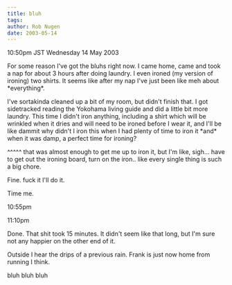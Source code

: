 ```yaml
---
title: bluh
tags: 
author: Rob Nugen
date: 2003-05-14
---
```


<p class=date>10:50pm JST Wednesday 14 May 2003</p>

<p>For some reason I've got the bluhs right now.  I came home, came
and took a nap for about 3 hours after doing laundry.  I even ironed
(my version of ironing) two shirts.  It seems like after my nap I've
just been like meh about *everything*.</p>

<p>I've sortakinda cleaned up a bit of my room, but didn't finish
that.  I got sidetracked reading the Yokohama living guide and did a
little bit more laundry.  This time I didn't iron anything, including
a shirt which will be wrinkled when it dries and will need to be
ironed before I wear it, and I'll be like dammit why didn't I iron
this when I had plenty of time to iron it *and* when it was damp, a
perfect time for ironing?</p>

<p>^^^^^ that was almost enough to get me up to iron it, but I'm like,
sigh... have to get out the ironing board, turn on the iron..  like
every single thing is such a big chore.</p>

<p>Fine. fuck it I'll do it.</p>

<p>Time me.</p>

<p class=date>10:55pm</p>

<p class=date>11:10pm</p>

<p>Done.  That shit took 15 minutes.  It didn't seem like that long,
but I'm sure not any happier on the other end of it.</p>

<p>Outside I hear the drips of a previous rain.  Frank is just now
home from running I think.</p>

<p>bluh bluh bluh</p>
